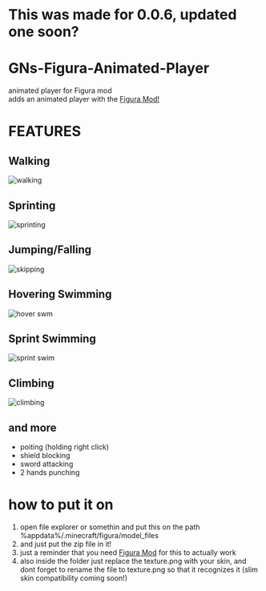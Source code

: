 # This was made for 0.0.6, updated one soon?
# GNs-Figura-Animated-Player
animated player for Figura mod<br/>
adds an animated player with the [Figura Mod!](https://www.curseforge.com/minecraft/mc-mods/figura)<br/>
# FEATURES<br/>
## Walking<br/>
![walking](https://user-images.githubusercontent.com/81744903/141598893-bc940ca0-8de4-46a5-bdcf-2412d89a2d1b.gif)<br/>
## Sprinting<br/>
![sprinting](https://user-images.githubusercontent.com/81744903/141599067-052a92c9-06a5-4389-87ce-55423578501f.gif)<br/>
## Jumping/Falling<br/>
![skipping](https://user-images.githubusercontent.com/81744903/141599072-68aa26ea-c332-4b2e-bbf4-70e33d60cf61.gif)<br/>
## Hovering Swimming<br/>
![hover swm](https://user-images.githubusercontent.com/81744903/141599078-959f954e-7c22-49be-a4b2-824065760fe7.gif)<br/>
## Sprint Swimming<br/>
![sprint swim](https://user-images.githubusercontent.com/81744903/141599083-a0f2b23b-f3a7-43e1-b92a-e214e4a314f3.gif)<br/>
## Climbing<br/>
![climbing](https://user-images.githubusercontent.com/81744903/141610770-fb7c88f2-d9d8-4ac1-bbb5-c5e49a599f9c.gif)<br/>


## and more<br/>
* poiting (holding right click)<br/>
* shield blocking<br/>
* sword attacking<br/>
* 2 hands punching<br/>

# how to put it on
1. open file explorer or somethin and put this on the path<br/>
 %appdata%/.minecraft/figura/model_files <br/>
2. and just put the zip file in it!
3. just a reminder that you need [Figura Mod](https://www.curseforge.com/minecraft/mc-mods/figura) for this to actually work
4. also inside the folder just replace the texture.png with your skin, and dont forget to rename the file to texture.png so that it recognizes it
(slim skin compatibility coming soon!)
